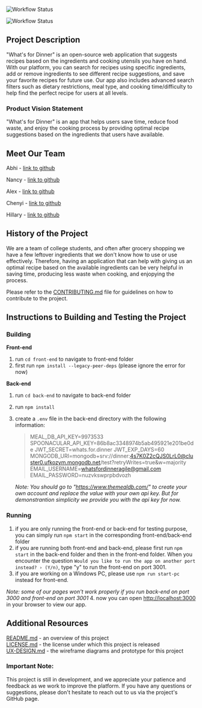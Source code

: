 ![Workflow Status](https://github.com/agiledev-students-spring-2023/final-project-what-s-for-dinner/blob/master/.github/workflows/back-end.yml/badge.svg?event=push)

![Workflow Status](https://github.com/agiledev-students-spring-2023/final-project-what-s-for-dinner/blob/master/.github/workflows/front-end.yml/badge.svg?event=push)
## Project Description

"What's for Dinner" is an open-source web application that suggests recipes based on the ingredients and cooking utensils you have on hand. With our platform, you can search for recipes using specific ingredients, add or remove ingredients to see different recipe suggestions, and save your favorite recipes for future use. Our app also includes advanced search filters such as dietary restrictions, meal type, and cooking time/difficulty to help find the perfect recipe for users at all levels.

### Product Vision Statement

"What's for Dinner" is an app that helps users save time, reduce food waste, and enjoy the cooking process by providing optimal recipe suggestions based on the ingredients that users have available.

## Meet Our Team

Abhi - [link to github](https://github.com/abhi-vachani)

Nancy - [link to github](https://github.com/nancysun0415)

Alex - [link to github](https://github.com/ak8000)

Chenyi - [link to github](https://github.com/Ginette9)

Hillary - [link to github](https://github.com/hillarydavis1)

## History of the Project

We are a team of college students, and often after grocery shopping we have a few leftover ingredients that we don't know how to use or use effectively. Therefore, having an application that can help with giving us an optimal recipe based on the available ingredients can be very helpful in saving time, producing less waste when cooking, and enjopying the process.

Please refer to the [CONTRIBUTING.md](https://github.com/agiledev-students-spring-2023/final-project-what-s-for-dinner/blob/master/CONTRIBUTING.md) file for guidelines on how to contribute to the project.

## Instructions to Building and Testing the Project

### Building
**Front-end**
1. run `cd front-end` to navigate to front-end folder
2. first run `npm install --legacy-peer-deps` (please ignore the error for now)

**Back-end**
1. run `cd back-end` to navigate to back-end folder
2. run `npm install`
3. create a `.env` file in the back-end directory with the following information:
    > MEAL_DB_API_KEY=9973533
    > SPOONACULAR_API_KEY=86b8ac3348974b5ab495921e201be0de
    > JWT_SECRET=whats.for.dinner
    > JWT_EXP_DAYS=60
    > MONGODB_URI=mongodb+srv://dinner:4s7K0Z2cQJS0LrL0@cluster0.ufkozym.mongodb.net/test?retryWrites=true&w=majority
    > EMAIL_USERNAME=whatsfordinneragile@gmail.com
    > EMAIL_PASSWORD=nuzvkswprpbdvozh
    
    *Note: You should go to "https://www.themealdb.com/" to create your own account and replace the value with your own api key. But for demonstrantion simplicity we provide you with the api key for now.*

### Running
1. if you are only running the front-end or back-end for testing purpose, you can simply run `npm start` in the corresponding front-end/back-end folder
2. if you are running both front-end and back-end, please first run `npm start` in the back-end folder and then in the front-end folder. When you encounter the question `Would you like to run the app on another port instead? › (Y/n)`, type "y" to run the front-end on port 3001.
3. if you are working on a Windows PC, please use `npm run start-pc` instead for front-end.


*Note: some of our pages won't work properly if you run back-end on port 3000 and front-end on port 3001*
4. now you can open [http://localhost:3000](http://localhost:3000) in your browser to view our app.

## Additional Resources
[README.md](https://github.com/agiledev-students-spring-2023/final-project-what-s-for-dinner/blob/master/README.md) - an overview of this project<br>
[LICENSE.md](https://github.com/agiledev-students-spring-2023/final-project-what-s-for-dinner/blob/master/LICENSE.md) - the license under which this project is released<br>
[UX-DESIGN.md](https://github.com/agiledev-students-spring-2023/final-project-what-s-for-dinner/blob/master/UX-DESIGN.md) - the wireframe diagrams and prototype for this project

### Important Note:
This project is still in development, and we appreciate your patience and feedback as we work to improve the platform. If you have any questions or suggestions, please don't hesitate to reach out to us via the project's GitHub page.